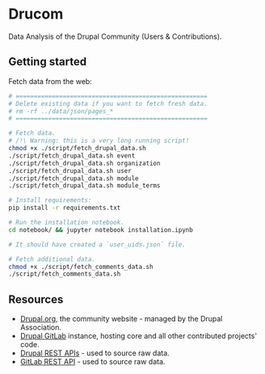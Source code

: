 # Drucom

Data Analysis of the Drupal Community (Users & Contributions).

## Getting started 

Fetch data from the web:

```bash
# =====================================================
# Delete existing data if you want to fetch fresh data.
# rm -rf ../data/json/pages_*
# =====================================================

# Fetch data.
# /!\ Warning: this is a very long running script!
chmod +x ./script/fetch_drupal_data.sh
./script/fetch_drupal_data.sh event
./script/fetch_drupal_data.sh organization
./script/fetch_drupal_data.sh user
./script/fetch_drupal_data.sh module
./script/fetch_drupal_data.sh module_terms

# Install requirements:
pip install -r requirements.txt

# Run the installation notebook.
cd notebook/ && jupyter notebook installation.ipynb

# It should have created a `user_uids.json` file.

# Fetch additional data.
chmod +x ./script/fetch_comments_data.sh
./script/fetch_comments_data.sh
```

## Resources

* [Drupal.org](https://drupal.org/), the community website - managed by the Drupal Association.
* [Drupal GitLab](https://git.drupalcode.org/) instance, hosting core and all other contributed projects' code.
* [Drupal REST APIs](https://www.drupal.org/drupalorg/docs/apis/rest-and-other-apis) - used to source raw data.
* [GitLab REST API](https://docs.gitlab.com/api/rest/) - used to source raw data.